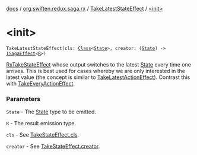 [docs](../../index.md) / [org.swiften.redux.saga.rx](../index.md) / [TakeLatestStateEffect](index.md) / [&lt;init&gt;](./-init-.md)

# &lt;init&gt;

`TakeLatestStateEffect(cls: `[`Class`](http://docs.oracle.com/javase/6/docs/api/java/lang/Class.html)`<`[`State`](index.md#State)`>, creator: (`[`State`](index.md#State)`) -> `[`ISagaEffect`](../../org.swiften.redux.saga.common/-i-saga-effect.md)`<`[`R`](index.md#R)`>)`

[RxTakeStateEffect](../-rx-take-state-effect/index.md) whose output switches to the latest [State](index.md#State) every time one arrives. This
is best used for cases whereby we are only interested in the latest value (the concept is
similar to [TakeLatestActionEffect](../-take-latest-action-effect/index.md)). Contrast this with [TakeEveryActionEffect](../-take-every-action-effect/index.md).

### Parameters

`State` - The [State](index.md#State) type to be emitted.

`R` - The result emission type.

`cls` - See [TakeStateEffect.cls](../../org.swiften.redux.saga.common/-take-state-effect/cls.md).

`creator` - See [TakeStateEffect.creator](../../org.swiften.redux.saga.common/-take-state-effect/creator.md).